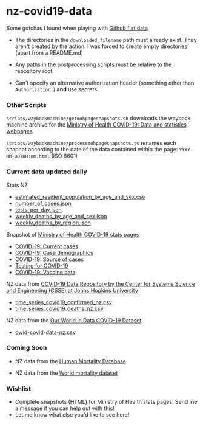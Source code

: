 # nz-covid19-data

Some gotchas I found when playing with [Github flat data](https://github.com/marketplace/actions/flat-data)

- The directories in the `downloaded_filename` path must already exist. They aren't created by the action. I was forced to create empty directories (apart from a README.md)

- Any paths in the postprocessing scripts must be relative to the repository root.

- Can't specify an alternative authorization header (something other than `Authorization:`) **and** use secrets.

### Other Scripts

`scripts/waybackmachine/getmohpagesnapshots.sh` downloads the wayback machine archive for the [Ministry of Health COVID-19: Data and statistics webpages](https://www.health.govt.nz/covid-19-novel-coronavirus/covid-19-data-and-statistics)

`scripts/waybackmachine/processmohpagesnapshots.ts` renames each snaphot according to the date of the data contained within the page: `YYYY-MM-DDTHH:mm.html` (ISO 8601)

### Current data updated daily

Stats NZ

- [estimated_resident_population_by_age_and_sex.csv](/data/statsnz/estimated_resident_population_by_age_and_sex.csv)
- [number_of_cases.json](/data/statsnz/number_of_cases.json)
- [tests_per_day.json](/data/statsnz/tests_per_day.json)
- [weekly_deaths_by_age_and_sex.json](/data/statsnz/weekly_deaths_by_age_and_sex.json)
- [weekly_deaths_by_region.json](/data/statsnz/weekly_deaths_by_region.json)

Snapshot of [Ministry of Health COVID-19 stats pages](https://www.health.govt.nz/covid-19-novel-coronavirus/covid-19-data-and-statistics)

- [COVID-19: Current cases](/moh/covid-19-current-cases)
- [COVID-19: Case demographics](/moh/covid-19-case-demographics)
- [COVID-19: Source of cases](covid-19-source-cases)
- [Testing for COVID-19](testing-covid-19)
- [COVID-19: Vaccine data](covid-19-vaccine-data)

NZ data from [COVID-19 Data Repository by the Center for Systems Science and Engineering (CSSE) at Johns Hopkins University](https://github.com/CSSEGISandData/COVID-19)

- [time_series_covid19_confirmed_nz.csv](/data/jhu-csse/time_series_covid19_confirmed_nz.csv)
- [time_series_covid19_deaths_nz.csv](/data/jhu-csse/time_series_covid19_deaths_nz.csv)

NZ data from the [Our World in Data COVID-19 Dataset](https://github.com/owid/covidP19-data)

- [owid-covid-data-nz.csv](/data/owid/owid-covid-data-nz.csv)

### Coming Soon

- NZ data from the [Human Mortality Database](https://www.mortality.org/)

- NZ data from the [World mortality dataset](https://github.com/akarlinsky/world_mortality)

### Wishlist

- Complete snapshots (HTML) for Ministry of Health stats pages. Send me a message if you can help out with this!
- Let me know what else you'd like to see here!
